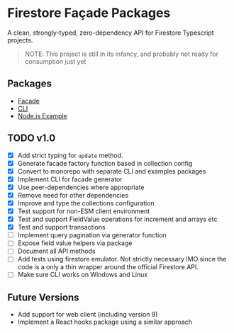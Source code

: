 # Firestore Façade Packages

A clean, strongly-typed, zero-dependency API for Firestore Typescript projects.

> NOTE: This project is still in its infancy, and probably not ready for
> consumption just yet

## Packages

- [Facade](./packages/facade/README.md)
- [CLI](./packages/cli/README.md)
- [Node.js Example](./packages/example-nodejs/README.md)

## TODO v1.0

- [x] Add strict typing for `update` method.
- [x] Generate facade factory function based in collection config
- [x] Convert to monorepo with separate CLI and examples packages
- [x] Implement CLI for facade generator
- [x] Use peer-dependencies where appropriate
- [x] Remove need for other dependencies
- [x] Improve and type the collections configuration
- [x] Test support for non-ESM client environment
- [x] Test and support FieldValue operations for increment and arrays etc
- [x] Test and support transactions
- [ ] Implement query pagination via generator function
- [ ] Expose field value helpers via package
- [ ] Document all API methods
- [ ] Add tests using firestore emulator. Not strictly necessary IMO since
      the code is a only a thin wrapper around the official Firestore API.
- [ ] Make sure CLI works on Windows and Linux

## Future Versions

- Add support for web client (including version 9)
- Implement a React hooks package using a similar approach
